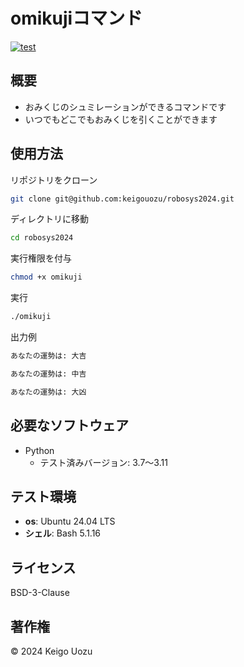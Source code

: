 # omikujiコマンド
[![test](https://github.com/keigouozu/robosys2024/actions/workflows/test_omikuji.yml/badge.svg)](https://github.com/keigouozu/robosys2024/actions/workflows/test_omikuji.yml)

## 概要
- おみくじのシュミレーションができるコマンドです
- いつでもどこでもおみくじを引くことができます

## 使用方法
リポジトリをクローン
```bash
git clone git@github.com:keigouozu/robosys2024.git
```
ディレクトリに移動
```bash
cd robosys2024 
```
実行権限を付与
```bash
chmod +x omikuji
```
実行
```bash
./omikuji
```
出力例
```bash
あなたの運勢は: 大吉
```
```bash
あなたの運勢は: 中吉
```
```bash
あなたの運勢は: 大凶
```

## 必要なソフトウェア
- Python
  - テスト済みバージョン: 3.7～3.11

## テスト環境
- **os**: Ubuntu 24.04 LTS
- **シェル**: Bash 5.1.16
## ライセンス
BSD-3-Clause

## 著作権
© 2024 Keigo Uozu
